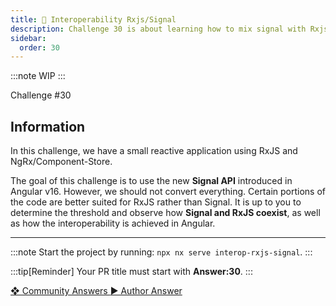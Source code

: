 ```yaml
---
title: 🔴 Interoperability Rxjs/Signal
description: Challenge 30 is about learning how to mix signal with Rxjs
sidebar:
  order: 30
---
```


:::note
WIP
:::

<div class="chip">Challenge #30</div>

## Information

In this challenge, we have a small reactive application using RxJS and NgRx/Component-Store.

The goal of this challenge is to use the new **Signal API** introduced in Angular v16. However, we should not convert everything. Certain portions of the code are better suited for RxJS rather than Signal. It is up to you to determine the threshold and observe how **Signal and RxJS coexist**, as well as how the interoperability is achieved in Angular.

---

:::note
Start the project by running: `npx nx serve interop-rxjs-signal`.
:::

:::tip[Reminder]
Your PR title must start with <b>Answer:30</b>.
:::

<div class="article-footer">
  <a
    href="https://github.com/tomalaforge/angular-challenges/pulls?q=label%3A30+label%3Aanswer"
    alt="Interoperability Rxjs/Signal community solutions">
    ❖ Community Answers
  </a>
  <a
    href='https://github.com/tomalaforge/angular-challenges/pulls?q=label%3A30+label%3A'
    alt="Interoperability Rxjs/Signal solution author">
    ▶︎ Author Answer
  </a>
  </div>
